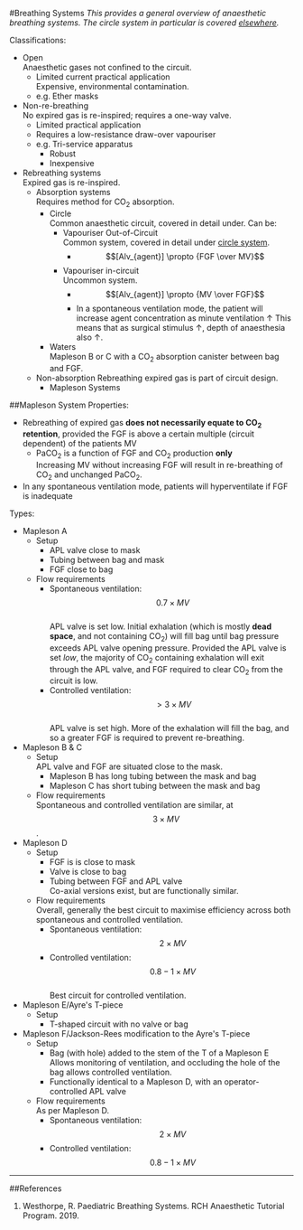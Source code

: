 #Breathing Systems
*This provides a general overview of anaesthetic breathing systems. The circle system in particular is covered [elsewhere](/circle-system.md).*

Classifications:
* Open  
Anaesthetic gases not confined to the circuit.
	* Limited current practical application  
	Expensive, environmental contamination.
	* e.g. Ether masks
* Non-re-breathing  
No expired gas is re-inspired; requires a one-way valve.
	* Limited practical application
	* Requires a low-resistance draw-over vapouriser
	* e.g. Tri-service apparatus
		* Robust
		* Inexpensive
* Rebreathing systems  
Expired gas is re-inspired.
	* Absorption systems  
	Requires method for CO<sub>2</sub> absorption.
		* Circle  
		Common anaesthetic circuit, covered in detail under. Can be:
			* Vapouriser Out-of-Circuit  
			Common system, covered in detail under [circle system](/circle-system.md).
				* $$[Alv_{agent}] \propto {FGF \over MV}$$
			* Vapouriser in-circuit  
			Uncommon system.
				* $$[Alv_{agent}] \propto {MV \over FGF}$$  
				* In a spontaneous ventilation mode, the patient will increase agent concentration as minute ventilation ↑
				This means that as surgical stimulus ↑, depth of anaesthesia also ↑.
		* Waters  
		Mapleson B or C with a CO<sub>2</sub> absorption canister between bag and FGF.
	* Non-absorption
	Rebreathing expired gas is part of circuit design.
		* Mapleson Systems

##Mapleson System
Properties:
* Rebreathing of expired gas **does not necessarily equate to CO<sub>2</sub> retention**, provided the FGF is above a certain multiple (circuit dependent) of the patients MV
	* PaCO<sub>2</sub> is a function of FGF and CO<sub>2</sub> production **only**  
	Increasing MV without increasing FGF will result in re-breathing of CO<sub>2</sub> and unchanged PaCO<sub>2</sub>.
* In any spontaneous ventilation mode, patients will hyperventilate if FGF is inadequate

Types:
* Mapleson A
	* Setup
		* APL valve close to mask
		* Tubing between bag and mask
		* FGF close to bag
	* Flow requirements  
		* Spontaneous ventilation: $$~0.7 \times MV$$  
		APL valve is set low. Initial exhalation (which is mostly **dead space**, and not containing CO<sub>2</sub>) will fill bag until bag pressure exceeds APL valve opening pressure. Provided the APL valve is set *low*, the majority of CO<sub>2</sub> containing exhalation will exit through the APL valve, and FGF required to clear CO<sub>2</sub> from the circuit is low.
		* Controlled ventilation:  $$~>3 \times MV$$  
		APL valve is set high. More of the exhalation will fill the bag, and so a greater FGF is required to prevent re-breathing.
* Mapleson B & C
	* Setup  
	APL valve and FGF are situated close to the mask.  
		* Mapleson B has long tubing between the mask and bag
		* Mapleson C has short tubing between the mask and bag
	* Flow requirements  
	Spontaneous and controlled ventilation are similar, at $$~3 \times MV$$.
* Mapleson D
	* Setup
		* FGF is is close to mask
		* Valve is close to bag
		* Tubing between FGF and APL valve  
		Co-axial versions exist, but are functionally similar.
	* Flow requirements  
	Overall, generally the best circuit to maximise efficiency across both spontaneous and controlled ventilation.
		* Spontaneous ventilation: $$~2 \times MV$$
		* Controlled ventilation: $$~0.8-1 \times MV$$  
		Best circuit for controlled ventilation.
* Mapleson E/Ayre's T-piece
	* Setup
		* T-shaped circuit with no valve or bag
* Mapleson F/Jackson-Rees modification to the Ayre's T-piece
	* Setup
		* Bag (with hole) added to the stem of the T of a Mapleson E  
		Allows monitoring of ventilation, and occluding the hole of the bag allows controlled ventilation.
		* Functionally identical to a Mapleson D, with an operator-controlled APL valve
	* Flow requirements  
	As per Mapleson D.
		* Spontaneous ventilation: $$~2 \times MV$$
		* Controlled ventilation: $$~0.8-1 \times MV$$  


---

##References
1. Westhorpe, R. Paediatric Breathing Systems. RCH Anaesthetic Tutorial Program. 2019.